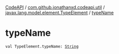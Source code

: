 [CodeAPI](../../index.md) / [com.github.jonathanxd.codeapi.util](../index.md) / [javax.lang.model.element.TypeElement](index.md) / [typeName](.)

# typeName

`val TypeElement.typeName: `[`String`](https://kotlinlang.org/api/latest/jvm/stdlib/kotlin/-string/index.html)